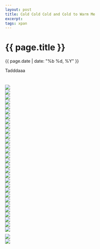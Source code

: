```yaml
---
layout: post
title: Cold Cold Cold and Cold to Warm Me
excerpt:
tags: xpan
---
```



{{ page.title }}
================
<div class="pdate"> {{ page.date | date: "%b %d, %Y" }} </div>

<div class="row">
    <div class="col-xs-12">
<p>

<div id="textcontent">
<p>
Tadddaaa
</p>
</div>

<br/>
<div id="demo6" class="flex-images" style="padding-top:0.5em;">

<div class="item" data-w="397" data-h="600">
	<div class="img"><a href="{{ site.url }}/images/photos/colddc/t-000088580003.jpg"><img src="{{ site.url }}/images/blank.gif" data-src="{{ site.url }}/images/photos/colddc/st-000088580003.jpg"></a></div>
</div>
<div class="item" data-w="397" data-h="600">
	<div class="img"><a href="{{ site.url }}/images/photos/colddc/t-000088580004.jpg"><img src="{{ site.url }}/images/blank.gif" data-src="{{ site.url }}/images/photos/colddc/st-000088580004.jpg"></a></div>
</div>
<div class="item" data-w="397" data-h="600">
	<div class="img"><a href="{{ site.url }}/images/photos/colddc/t-000088580005.jpg"><img src="{{ site.url }}/images/blank.gif" data-src="{{ site.url }}/images/photos/colddc/st-000088580005.jpg"></a></div>
</div>
<div class="item" data-w="397" data-h="600">
	<div class="img"><a href="{{ site.url }}/images/photos/colddc/t-000088580006.jpg"><img src="{{ site.url }}/images/blank.gif" data-src="{{ site.url }}/images/photos/colddc/st-000088580006.jpg"></a></div>
</div>
<div class="item" data-w="397" data-h="600">
	<div class="img"><a href="{{ site.url }}/images/photos/colddc/t-000088580007.jpg"><img src="{{ site.url }}/images/blank.gif" data-src="{{ site.url }}/images/photos/colddc/st-000088580007.jpg"></a></div>
</div>
<div class="item" data-w="397" data-h="600">
	<div class="img"><a href="{{ site.url }}/images/photos/colddc/t-000088580008.jpg"><img src="{{ site.url }}/images/blank.gif" data-src="{{ site.url }}/images/photos/colddc/st-000088580008.jpg"></a></div>
</div>
<div class="item" data-w="397" data-h="600">
	<div class="img"><a href="{{ site.url }}/images/photos/colddc/t-000088580009.jpg"><img src="{{ site.url }}/images/blank.gif" data-src="{{ site.url }}/images/photos/colddc/st-000088580009.jpg"></a></div>
</div>
<div class="item" data-w="397" data-h="600">
	<div class="img"><a href="{{ site.url }}/images/photos/colddc/t-000088580010.jpg"><img src="{{ site.url }}/images/blank.gif" data-src="{{ site.url }}/images/photos/colddc/st-000088580010.jpg"></a></div>
</div>
<div class="item" data-w="397" data-h="600">
	<div class="img"><a href="{{ site.url }}/images/photos/colddc/t-000088580011.jpg"><img src="{{ site.url }}/images/blank.gif" data-src="{{ site.url }}/images/photos/colddc/st-000088580011.jpg"></a></div>
</div>
<div class="item" data-w="600" data-h="397">
	<div class="img"><a href="{{ site.url }}/images/photos/colddc/t-000088580012.jpg"><img src="{{ site.url }}/images/blank.gif" data-src="{{ site.url }}/images/photos/colddc/st-000088580012.jpg"></a></div>
</div>
<div class="item" data-w="600" data-h="397">
	<div class="img"><a href="{{ site.url }}/images/photos/colddc/t-000088580013.jpg"><img src="{{ site.url }}/images/blank.gif" data-src="{{ site.url }}/images/photos/colddc/st-000088580013.jpg"></a></div>
</div>
<div class="item" data-w="600" data-h="397">
	<div class="img"><a href="{{ site.url }}/images/photos/colddc/t-000088580014.jpg"><img src="{{ site.url }}/images/blank.gif" data-src="{{ site.url }}/images/photos/colddc/st-000088580014.jpg"></a></div>
</div>
<div class="item" data-w="397" data-h="600">
	<div class="img"><a href="{{ site.url }}/images/photos/colddc/t-000088580015.jpg"><img src="{{ site.url }}/images/blank.gif" data-src="{{ site.url }}/images/photos/colddc/st-000088580015.jpg"></a></div>
</div>
<div class="item" data-w="397" data-h="600">
	<div class="img"><a href="{{ site.url }}/images/photos/colddc/t-000088580016.jpg"><img src="{{ site.url }}/images/blank.gif" data-src="{{ site.url }}/images/photos/colddc/st-000088580016.jpg"></a></div>
</div>
<div class="item" data-w="397" data-h="600">
	<div class="img"><a href="{{ site.url }}/images/photos/colddc/t-000088580017.jpg"><img src="{{ site.url }}/images/blank.gif" data-src="{{ site.url }}/images/photos/colddc/st-000088580017.jpg"></a></div>
</div>
<div class="item" data-w="600" data-h="397">
	<div class="img"><a href="{{ site.url }}/images/photos/colddc/t-000088580018.jpg"><img src="{{ site.url }}/images/blank.gif" data-src="{{ site.url }}/images/photos/colddc/st-000088580018.jpg"></a></div>
</div>
<div class="item" data-w="397" data-h="600">
	<div class="img"><a href="{{ site.url }}/images/photos/colddc/t-000088580019.jpg"><img src="{{ site.url }}/images/blank.gif" data-src="{{ site.url }}/images/photos/colddc/st-000088580019.jpg"></a></div>
</div>
<div class="item" data-w="397" data-h="600">
	<div class="img"><a href="{{ site.url }}/images/photos/colddc/t-000088580021.jpg"><img src="{{ site.url }}/images/blank.gif" data-src="{{ site.url }}/images/photos/colddc/st-000088580021.jpg"></a></div>
</div>
<div class="item" data-w="397" data-h="600">
	<div class="img"><a href="{{ site.url }}/images/photos/colddc/t-000088580022.jpg"><img src="{{ site.url }}/images/blank.gif" data-src="{{ site.url }}/images/photos/colddc/st-000088580022.jpg"></a></div>
</div>
<div class="item" data-w="397" data-h="600">
	<div class="img"><a href="{{ site.url }}/images/photos/colddc/t-000088580023.jpg"><img src="{{ site.url }}/images/blank.gif" data-src="{{ site.url }}/images/photos/colddc/st-000088580023.jpg"></a></div>
</div>
<div class="item" data-w="397" data-h="600">
	<div class="img"><a href="{{ site.url }}/images/photos/colddc/t-000088580024.jpg"><img src="{{ site.url }}/images/blank.gif" data-src="{{ site.url }}/images/photos/colddc/st-000088580024.jpg"></a></div>
</div>
<div class="item" data-w="397" data-h="600">
	<div class="img"><a href="{{ site.url }}/images/photos/colddc/t-000088580025.jpg"><img src="{{ site.url }}/images/blank.gif" data-src="{{ site.url }}/images/photos/colddc/st-000088580025.jpg"></a></div>
</div>
<div class="item" data-w="397" data-h="600">
	<div class="img"><a href="{{ site.url }}/images/photos/colddc/t-000088580026.jpg"><img src="{{ site.url }}/images/blank.gif" data-src="{{ site.url }}/images/photos/colddc/st-000088580026.jpg"></a></div>
</div>
<div class="item" data-w="397" data-h="600">
	<div class="img"><a href="{{ site.url }}/images/photos/colddc/t-000088580027.jpg"><img src="{{ site.url }}/images/blank.gif" data-src="{{ site.url }}/images/photos/colddc/st-000088580027.jpg"></a></div>
</div>
<div class="item" data-w="600" data-h="397">
	<div class="img"><a href="{{ site.url }}/images/photos/colddc/t-000088580028.jpg"><img src="{{ site.url }}/images/blank.gif" data-src="{{ site.url }}/images/photos/colddc/st-000088580028.jpg"></a></div>
</div>
<div class="item" data-w="397" data-h="600">
	<div class="img"><a href="{{ site.url }}/images/photos/colddc/t-000088580029.jpg"><img src="{{ site.url }}/images/blank.gif" data-src="{{ site.url }}/images/photos/colddc/st-000088580029.jpg"></a></div>
</div>
<div class="item" data-w="397" data-h="600">
	<div class="img"><a href="{{ site.url }}/images/photos/colddc/t-000088580030.jpg"><img src="{{ site.url }}/images/blank.gif" data-src="{{ site.url }}/images/photos/colddc/st-000088580030.jpg"></a></div>
</div>
<div class="item" data-w="397" data-h="600">
	<div class="img"><a href="{{ site.url }}/images/photos/colddc/t-000088580031.jpg"><img src="{{ site.url }}/images/blank.gif" data-src="{{ site.url }}/images/photos/colddc/st-000088580031.jpg"></a></div>
</div>
<div class="item" data-w="397" data-h="600">
	<div class="img"><a href="{{ site.url }}/images/photos/colddc/t-000088580033.jpg"><img src="{{ site.url }}/images/blank.gif" data-src="{{ site.url }}/images/photos/colddc/st-000088580033.jpg"></a></div>
</div>
<div class="item" data-w="397" data-h="600">
	<div class="img"><a href="{{ site.url }}/images/photos/colddc/t-000088580035.jpg"><img src="{{ site.url }}/images/blank.gif" data-src="{{ site.url }}/images/photos/colddc/st-000088580035.jpg"></a></div>
</div>
</div>
<script>
$('#demo6').flexImages({ rowHeight:600 , truncate: 0});
</script>

<div id="demo7" class="flex-images" style="padding-top:0.5em;">

<div class="item" data-w="399" data-h="600">
	<div class="img"><a href="{{ site.url }}/images/photos/colddc/t-DSCF0641.jpg"><img src="{{ site.url }}/images/blank.gif" data-src="{{ site.url }}/images/photos/colddc/st-DSCF0641.jpg"></a></div>
</div>
<div class="item" data-w="400" data-h="600">
	<div class="img"><a href="{{ site.url }}/images/photos/colddc/t-DSCF0643.jpg"><img src="{{ site.url }}/images/blank.gif" data-src="{{ site.url }}/images/photos/colddc/st-DSCF0643.jpg"></a></div>
</div>
</div>
<script>
$('#demo7').flexImages({ rowHeight:900 , truncate: 0});
</script>
